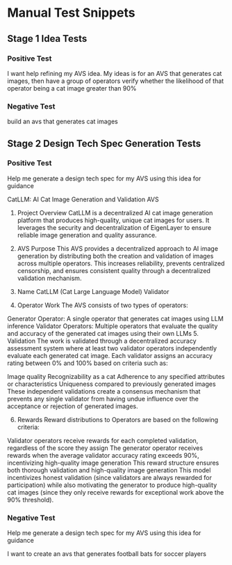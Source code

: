 # Manual Test Snippets

## Stage 1 Idea Tests

### Positive Test
I want help refining my AVS idea. My ideas is for an AVS that generates cat images, then have a group of operators verify whether the likelihood of that operator being a cat image greater than 90%


### Negative Test

build an avs that generates cat images

## Stage 2 Design Tech Spec Generation Tests

### Positive Test

Help me generate a design tech spec for my AVS using this idea for guidance

CatLLM: AI Cat Image Generation and Validation AVS
1. Project Overview
CatLLM is a decentralized AI cat image generation platform that produces high-quality, unique cat images for users. It leverages the security and decentralization of EigenLayer to ensure reliable image generation and quality assurance.

2. AVS Purpose
This AVS provides a decentralized approach to AI image generation by distributing both the creation and validation of images across multiple operators. This increases reliability, prevents centralized censorship, and ensures consistent quality through a decentralized validation mechanism.

3. Name
CatLLM (Cat Large Language Model) Validator

4. Operator Work
The AVS consists of two types of operators:

Generator Operator: A single operator that generates cat images using LLM inference
Validator Operators: Multiple operators that evaluate the quality and accuracy of the generated cat images using their own LLMs
5. Validation
The work is validated through a decentralized accuracy assessment system where at least two validator operators independently evaluate each generated cat image. Each validator assigns an accuracy rating between 0% and 100% based on criteria such as:

Image quality
Recognizability as a cat
Adherence to any specified attributes or characteristics
Uniqueness compared to previously generated images
These independent validations create a consensus mechanism that prevents any single validator from having undue influence over the acceptance or rejection of generated images.

6. Rewards
Reward distributions to Operators are based on the following criteria:

Validator operators receive rewards for each completed validation, regardless of the score they assign
The generator operator receives rewards when the average validator accuracy rating exceeds 90%, incentivizing high-quality image generation
This reward structure ensures both thorough validation and high-quality image generation
This model incentivizes honest validation (since validators are always rewarded for participation) while also motivating the generator to produce high-quality cat images (since they only receive rewards for exceptional work above the 90% threshold).


### Negative Test

Help me generate a design tech spec for my AVS using this idea for guidance

I want to create an avs that generates football bats for soccer players
